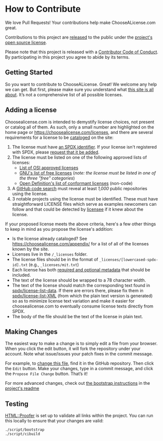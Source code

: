 # How to Contribute

We love Pull Requests! Your contributions help make ChooseALicense.com great.

Contributions to this project are [released](https://help.github.com/articles/github-terms-of-service/#6-contributions-under-repository-license) to the public under the [project's open source license](LICENSE.md).

Please note that this project is released with a [Contributor Code of Conduct](CODE_OF_CONDUCT.md). By participating in this project you agree to abide by its terms.

## Getting Started

So you want to contribute to ChooseALicense. Great! We welcome any help we can
get. But first, please make sure you understand what
[this site is all about](https://choosealicense.com/about). It’s not a comprehensive list of all possible licenses.

## Adding a license

Choosealicense.com is intended to demystify license choices, not present or catalog all of them. As such, only a small number are highlighted on the home page or <https://choosealicense.com/licenses>, and there are several requirements for a license to be [cataloged](https://choosealicense.com/appendix/) on the site:

1. The license must have [an SPDX identifier](https://spdx.org/licenses/). If your license isn't registered with SPDX, please [request that it be added](https://spdx.org/spdx-license-list/request-new-license).
2. The license must be listed on one of the following approved lists of licenses:
   * [List of OSI approved licenses](https://opensource.org/licenses/alphabetical)
   * [GNU's list of free licenses](https://www.gnu.org/licenses/license-list.en.html) (*note: the license must be listed in one of the three "free" categories*)
   * [Open Definition's list of conformant licenses](https://opendefinition.org/licenses/) (non-code)
3. A [GitHub code search](https://github.com/search?q=MIT+filename%3ALICENSE&type=Code) must reveal at least *1,000* public repositories using the license.
4. 3 notable projects using the license must be identified. These must have straightforward LICENSE files which serve as examples newcomers can follow and that could be detected by [licensee](https://github.com/benbalter/licensee) if it knew about the license.

If your proposed license meets the above criteria, here's a few other things to keep in mind as you propose the license's addition:

* Is the license already cataloged? See <https://choosealicense.com/appendix/> for a list of all of the licenses known by the site.
* Licenses live in the `/_licenses` folder.
* The license files should be in the format of `_licenses/[lowercased-spdx-id].txt` (e.g., `_licenses/mit.txt`)
* Each license has both [required and optional metadata](https://github.com/github/choosealicense.com#license-metadata) that should be included.
* The text of the license should be wrapped to a 78 character width.
* The text of the license should match the corresponding text found in [spdx/license-list-data](https://github.com/spdx/license-list-data/blob/master/text/). If there are errors there, please fix them in [spdx/license-list-XML](https://github.com/spdx/license-list-XML) (from which the plain text version is generated) so as to minimize license text variation and make it easier for choosealicense.com to eventually consume license texts directly from SPDX.
* The body of the file should be the text of the license in plain text.

## Making Changes

The easiest way to make a change is to simply edit a file from your browser.
When you click the edit button, it will fork the repository under your account.
Note what issue/issues your patch fixes in the commit message.

For example, to [change this file](/CONTRIBUTING.md),
find it in the GitHub repository. Then click the `Edit` button. Make your
changes, type in a commit message, and click the `Propose File Change` button.
That’s it!

For more advanced changes, check out [the bootstrap instructions](https://github.com/github/choosealicense.com#run-it-on-your-machine) in the [project's readme](/README.md)

## Testing

[HTML::Proofer](https://github.com/gjtorikian/html-proofer) is set up to validate all links within the project. You can run this locally to ensure that your changes are valid:

```shell
./script/bootstrap
./script/cibuild
```
